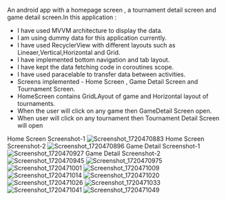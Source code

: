   An android app with a homepage screen , a tournament detail screen and game detail screen.In this application  :
  -  I have used MVVM architecture to display the data.
  -  I am using dummy data for this application currently.
  -  I have used RecyclerView with different layouts such as Lineaer,Vertical,Horizontal and Grid.
  -  I have implemented bottom navigation and tab layout.
  -  I have kept the data fetching code in coroutines scope.
  -  I have used paracelable to transfer data between activities.
  -  Screens implemented - Home Screen , Game Detail Screen and Tournament Screen.
  -  HomeScreen contains GridLAyout of game and Horizontal layout of tournaments.
  -  When the user will click on any game then GameDetail Screen open.
  -  When user will click on any tournament then Tournament Detail Screen will open
 
     



Home Screen Screenshot-1
![Screenshot_1720470883](https://github.com/somyyaak/Gamehok/assets/87721952/fd68f79a-1cce-441d-8b32-49405db70234)
Home Screen Screenshot-2
![Screenshot_1720470896](https://github.com/somyyaak/Gamehok/assets/87721952/2f400d79-a8c6-470d-9662-5e18716661c6)
Game Detail Screenshot-1
![Screenshot_1720470927](https://github.com/somyyaak/Gamehok/assets/87721952/3ba8b6a7-8932-498e-a667-0860995955c1)
Game Detail Screenshot-2
![Screenshot_1720470945](https://github.com/somyyaak/Gamehok/assets/87721952/f2a41765-a69d-446a-ba0a-f479622ee546)
![Screenshot_1720470975](https://github.com/somyyaak/Gamehok/assets/87721952/2a9db9aa-701b-4ade-8462-d3c24668d742)
![Screenshot_1720471001](https://github.com/somyyaak/Gamehok/assets/87721952/4da72cb9-aef7-41a9-8d12-7d0617ba47d7)
![Screenshot_1720471009](https://github.com/somyyaak/Gamehok/assets/87721952/c4653f52-3065-4c5f-b0fa-df8a0187233a)
![Screenshot_1720471014](https://github.com/somyyaak/Gamehok/assets/87721952/5d70a2ef-6c48-4029-95b6-a53612dd5ea8)
![Screenshot_1720471020](https://github.com/somyyaak/Gamehok/assets/87721952/06266253-ca68-4d81-9e67-5da43b64822e)
![Screenshot_1720471026](https://github.com/somyyaak/Gamehok/assets/87721952/c2434fb2-7bce-499c-a29b-91855ca8e0b2)
![Screenshot_1720471033](https://github.com/somyyaak/Gamehok/assets/87721952/77fd6ef4-88a7-4609-8764-0735116999c9)
![Screenshot_1720471041](https://github.com/somyyaak/Gamehok/assets/87721952/353476b0-5ff8-4424-924b-1bb6e68522ed)
![Screenshot_1720471049](https://github.com/somyyaak/Gamehok/assets/87721952/38a61998-dea6-4e2d-80e6-bb145f15f8da)











